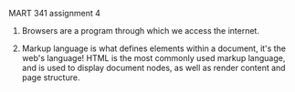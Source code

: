 MART 341 assignment 4

1. Browsers are a program through which we access the internet.

2. Markup language is what defines elements within a document, it's the web's language! HTML is the most commonly used markup language, and is used to display document nodes, as well as render content and page structure.
